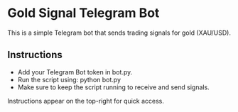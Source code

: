# Gold Signal Telegram Bot

This is a simple Telegram bot that sends trading signals for gold (XAU/USD).

## Instructions
- Add your Telegram Bot token in bot.py.
- Run the script using: python bot.py
- Make sure to keep the script running to receive and send signals.

Instructions appear on the top-right for quick access.
